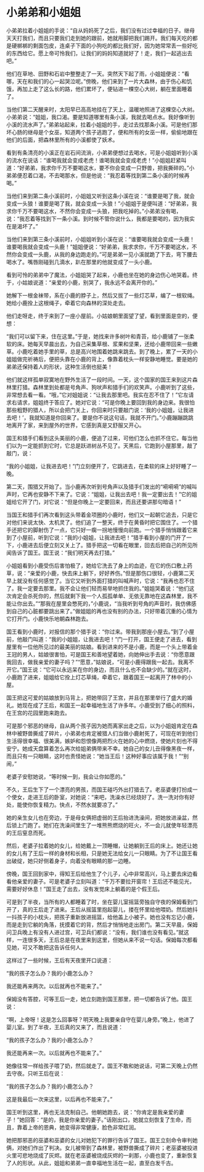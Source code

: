# 小弟弟和小姐姐

小弟弟拉着小姐姐的手说：“自从妈妈死了之后，我们没有过过幸福的日子。继母天天打我们，而且只要我们走到她的跟前，她就用脚把我们踢开。我们每天吃的都是硬梆梆的剩面包皮，连桌子下面的小狗吃的都比我们好，因为她常常丢一些好吃的东西给它。愿上帝可怜我们，让我们的妈妈知道就好了！走，我们一起逃出去吧。” 

他们在草地、田野和石岩中整整走了一天。突然天下起了雨，小姐姐便说：“看哪，天在和我们的心一起哭泣呢。”傍晚，他们来到了一片大森林，由于伤心和饥饿，再加上走了这么长的路，他们累坏了，便钻进一棵空心大树，躺在里面睡着了。 

当他们第二天醒来时，太阳早已高高地挂在了天上，温暖地照进了这棵空心大树。小弟弟说：“姐姐，我口渴。要是知道哪里有条小溪，我就去喝点水。我好像听到小溪的流水声了。”弟弟站起来，拉着小姐姐的手，走过去找那条小溪。可是他们那坏心肠的继母是个女巫，知道两个孩子逃跑了，便和所有的女巫一样，偷偷地跟在他们的后面，把森林里所有的小溪都使了妖术。 

看到有条清亮的小溪正在岩石间流淌，小弟弟便想过去喝水，可是小姐姐听到小溪的流水在说话：“谁喝我就会变成老虎！谁喝我就会变成老虎！”小姐姐赶紧叫道：“好弟弟，我求你千万不要喝这水，要不你会变成一只野兽，把我撕碎的。”小弟弟便忍着口渴，不去喝那水，但是他说：“我忍着等找到第二条小溪的时候再喝。” 

当他们来到第二条小溪前时，小姐姐又听到这条小溪在说：“谁要是喝了我，就会变成一头狼！谁要是喝了我，就会变成一头狼！”小姐姐于是便叫道：“好弟弟，我求你千万不要喝这水，不然你会变成一头狼，把我吃掉的。”小弟弟没有喝，说：“我忍着等找到下一条小溪。到时候不管你说什么，我都是要喝的，因为我实在是渴坏了。” 

当他们来到第三条小溪前时，小姐姐听到小溪在说：“谁要喝我就会变成一头鹿！谁要喝我就会变成一头鹿！”姐姐便说：“好弟弟，我求求你，千万不要喝这水，不然你会变成一头鹿，从我的身边跑走的。”可是弟弟一见小溪就跪了下去，弯下腰去喝水了。嘴唇刚碰到几滴水，趴在那里的他就变成了一头小鹿。 

看到可怜的弟弟中了魔法，小姐姐哭了起来，小鹿也坐在她的身边伤心地哭着。终于，小姑娘说道：“亲爱的小鹿，别哭了，我永远不会离开你的。” 

她解下一根金袜带，系在小鹿的脖子上，然后又拔了一些灯芯草，编了一根软绳。她给小鹿拴上这根绳子，牵着它向森林的深处走去。 

他们走呀走，终于来到了一座小屋前。小姑娘朝里面望了望，看到里面是空的，便想： 

“我们可以留下来，住在这里。”于是，她找来许多树叶和青苔，给小鹿铺了一张柔软的床。她每天早晨出去，为自己采集草根、浆果和坚果，还给小鹿带回来一些嫩草。小鹿吃着她手里的草，总是高兴地围着她跳来跳去。到了晚上，累了一天的小姐姐做完祈祷后，便把头靠在小鹿的背上，像靠着枕头一样安静地睡觉。要是她的弟弟还保持着人的形状，这种生活倒也挺美！ 

他们就这样孤单寂寞地在野外生活了一段时间。一天，这个国家的国王来到这片森林里打猎。森林里到处都是号角声、狗吠声和猎手们的欢笑声。小鹿听到了这些，非常想去看一看。“哦，”它对姐姐说：“让我去那里吧。我实在忍不住了！”它左请求右请求，姐姐终于答应了。她对它说：“可是你晚上要回到我的身边来。我很怕那些粗野的猎人，所以会把门关上，你回来时只要敲门说：‘我的小姐姐，让我进去吧！’，我就知道是你回来了。要是你不说这句话，我就不开门。”小鹿蹦蹦跳跳地离开了家，来到屋外的世界，它感到真是又舒服又开心。 

国王和猎手们看到这头美丽的小鹿，便追了过来，可他们怎么也抓不住它。每当他们以为一定能抓到它时，它总是跃进树丛不见了。天黑后，它跑到小屋那里，敲了敲门，说： 

“我的小姐姐，让我进去吧！”门立刻便开了，它跳进去，在柔软的床上好好睡了一晚。 

第二天，围猎又开始了。当小鹿再次听到号角声以及猎手们发出的“嗬嗬嗬”的喊叫声时，它再也安静不下来了。它说：“姐姐，让我出去吧！我一定要出去！”它的姐姐给它开了门，对它说：“但是你晚上一定要回来，而且还要讲那句暗语！” 

当国王和猎手们再次看到这头带着金项圈的小鹿时，他们又一起朝它追去，只是它对他们来说太快、太机灵了。他们追了一整天，终于在黄昏时把它围住了。一个猎手还把它的脚射伤了一点，它只好一瘸一拐地慢慢向前跑。一个猎手悄悄跟着它来到了小屋前，听到它说：“我的小姐姐，让我进去吧！”猎手看到小屋的门开了一下，小鹿进去后便立刻又关上了。猎手把这一切看在眼里，回去后把自己的所见所闻告诉了国王。国王说：“我们明天再去打猎。” 

小姐姐看到小鹿受伤后害怕极了，她给它洗去了身上的血迹，在它的伤口敷上药草，说：“亲爱的小鹿，快去床上躺下，好好养伤。”但是那伤口很轻，小鹿第二天早上就没有任何感觉了。当它又听到外面打猎的叫喊声时，它说：“我再也忍不住了。我一定要去那里。我不会让他们轻而易举地抓住我的。”姐姐哭着说：“他们这次肯定会杀死你的，然后就剩下我一个人孤孤单单、无依无靠地在这森林里，我不能让你出去。”“那我在屋里会憋死的，”小鹿说，“当我听到号角的声音时，我仿佛感到自己的心脏都要跳出来了。”做姐姐的再也没有别的办法，只好带着沉重的心情为它打开门。小鹿快乐地朝森林跑去。 

国王看到小鹿时，对报信的那个猎手说：“你过来。带我到那座小屋去。”到了小屋前，他敲门叫道：“我的小姐姐，让我进去吧！”门一打开，国王便走了进去，看到屋里有一位他所见过的最美丽的姑娘。看到进来的不是小鹿，而是一个头上带着金王冠的男人，姑娘很害怕，可是国王和善地望着她，向她伸出手去说：“你愿意跟我回去，做我亲爱的妻子吗？”“愿意，”姑娘说，“可是小鹿得跟我一起去。我离不开它。”国王说：“它可以永远呆在你的身边，而且什么也不会缺少的。”就在这时，小鹿跑了进来，姐姐给它拴上灯芯草绳，牵着它，跟着国王一起离开了林中的小屋。 

国王把这可爱的姑娘放到马背上，把她带回了王宫，并且在那里举行了盛大的婚礼。她现在成了王后，和国王一起幸福地生活了许多年。小鹿受到了细心的照料，在王宫的花园里跑来跑去。 

可是那个邪恶的继母，自从两个孩子因为她而离家出走之后，以为小姐姐肯定在森林中被野兽撕成了碎片，小弟弟也肯定被猎人们当做小鹿射死了，可现在听到他们生活得很幸福、很美满，嫉妒和怨恨像两把烈火在她的心中燃烧，使她片刻也不得安宁。她成天盘算着怎么再次给姐弟俩带来不幸。她自己的女儿丑得像黑夜一样，而且只有一只眼睛，这时也责怪她说：“她当王后！这种好事应该属于我！”“别闹，” 

老婆子安慰她说，“等时候一到，我会让你如愿的。” 

不久，王后生下了一个漂亮的男孩，而国王碰巧外出打猎去了。老巫婆便打扮成一个使女，走进王后的卧室，对她说：“来吧，洗澡水已经烧好了。洗一洗对你有好处，能使你恢复精力。快点，不然水就要凉了。” 

她的亲生女儿也在旁边，于是母女俩把虚弱的王后抬进洗澡间，把她放进澡盆，然后锁上门跑了。她们在洗澡间里生了一堆熊熊燃烧的旺火，不一会儿就使年轻漂亮的王后窒息而死。 

然后，老婆子拉着她的女儿，给她戴上一顶睡帽，让她躺到王后的床上。她还让她的女儿有了王后一样的身材和长相，只是她无法给女儿一只眼睛。为了不让国王看出破绽，她只好侧着身子，向着没有眼睛的那一边睡。 

傍晚，国王回到家中，得知王后给他生了个儿子，心中非常高兴，马上要去床边看看他亲爱的妻子。可是老婆子立刻叫道：“千万不要拉开窗帘！王后还不能见光，需要好好休息！”国王走了出去，没有发觉床上躺着的是个假王后。 

可是到了半夜，当所有的人都睡着了时，坐在婴儿室摇篮旁独自守夜的保姆看到门开了，真的王后走了进来。王后从摇篮里抱起婴儿，搂在怀里给他喂奶。然后她抖一抖孩子的小枕头，把孩子重新放进摇篮，给他盖上小被子。她也没有忘记小鹿，而是走到它躺的角落，抚摸着它的背，然后才悄悄地走出房门。第二天早晨，保姆问卫兵晚上有没有人进过宫，可卫兵们都说：“没有，我们谁也没有看见。”就这样，一连很多天，王后总是在夜里来到这里，但她从来不说一句话。保姆每次都看见她，可又不敢把这告诉任何人。 

这样过了一些时候，王后有天夜里开口说道： 

“我的孩子怎么办？我的小鹿怎么办？ 

我还能再来两次。以后就再也不能来了。” 

保姆没有答腔，可等王后一走，她立刻跑到国王那里，把一切都告诉了他。国王说： 

“啊，上帝呀！这是怎么回事呀？明天晚上我要亲自守在婴儿身旁。”晚上，他进了婴儿室。到了半夜，王后真的又来了，而且说道： 

“我的孩子怎么办？我的小鹿怎么办？ 

我还能再来一次。以后就再也不能来了。” 

她像往常一样给孩子喂了奶，然后就走了。国王不敢和她说话，可第二天晚上仍然去守夜。只听王后在说： 

“我的孩子怎么办？我的小鹿怎么办？ 

这是我最后一次来这里，以后再也不能来了。” 

国王听到这里，再也无法克制自己。他朝她跑去，说：“你肯定是我亲爱的妻子！”她回答：“是的，我是你亲爱的妻子。”话刚出口，她就立刻恢复了生命，而且，靠着上帝的恩典，她变得非常健康，脸色非常红润。 

她把那邪恶的巫婆和巫婆的女儿对她犯下的罪行告诉了国王。国王立刻命令审判她俩，对她们作出了判决。女儿被带到了森林里，被野兽撕成了碎片；老巫婆被投进火里可悲地烧成了灰烬。就在老巫婆被烧成灰烬的一刹那，小鹿也变了，重新恢复了人的形状。从此，姐姐和弟弟一直幸福地生活在一起，直至白发千古。 
